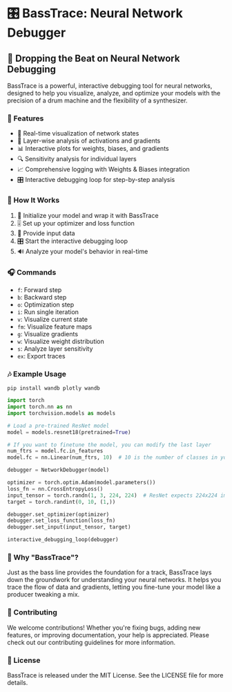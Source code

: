 
# 🎛️ BassTrace: Neural Network Debugger 

## 🎵 Dropping the Beat on Neural Network Debugging 

BassTrace is a powerful, interactive debugging tool for neural networks, designed to help you visualize, analyze, and optimize your models with the precision of a drum machine and the flexibility of a synthesizer.

### 🚀 Features

- 🔬 Real-time visualization of network states
- 🧠 Layer-wise analysis of activations and gradients
- 📊 Interactive plots for weights, biases, and gradients
- 🔍 Sensitivity analysis for individual layers
- 📈 Comprehensive logging with Weights & Biases integration
- 🎛️ Interactive debugging loop for step-by-step analysis

### 🎹 How It Works

1. 🎼 Initialize your model and wrap it with BassTrace
2. 🎚️ Set up your optimizer and loss function
3. 🎯 Provide input data
4. 🎛️ Start the interactive debugging loop
5. 🔊 Analyze your model's behavior in real-time

### 🎧 Commands

- `f`: Forward step
- `b`: Backward step
- `o`: Optimization step
- `i`: Run single 
iteration
- `v`: Visualize current state
- `fm`: Visualize feature maps
- `g`: Visualize gradients
- `w`: Visualize weight distribution
- `s`: Analyze layer sensitivity
- `ex`: Export traces

### 🎶 Example Usage




```shell
pip install wandb plotly wandb
```





```python
import torch
import torch.nn as nn
import torchvision.models as models

# Load a pre-trained ResNet model
model = models.resnet18(pretrained=True)

# If you want to finetune the model, you can modify the last layer
num_ftrs = model.fc.in_features
model.fc = nn.Linear(num_ftrs, 10)  # 10 is the number of classes in your task

debugger = NetworkDebugger(model)

optimizer = torch.optim.Adam(model.parameters())
loss_fn = nn.CrossEntropyLoss()
input_tensor = torch.randn(1, 3, 224, 224)  # ResNet expects 224x224 images
target = torch.randint(0, 10, (1,))

debugger.set_optimizer(optimizer)
debugger.set_loss_function(loss_fn)
debugger.set_input(input_tensor, target)

interactive_debugging_loop(debugger)

```

### 🎸 Why "BassTrace"?
Just as the bass line provides the foundation for a track, BassTrace lays down the groundwork for understanding your neural networks. It helps you trace the flow of data and gradients, letting you fine-tune your model like a producer tweaking a mix.



### 🎼 Contributing
We welcome contributions! Whether you're fixing bugs, adding new features, or improving documentation, your help is appreciated. Please check out our contributing guidelines for more information.

### 🎵 License
BassTrace is released under the MIT License. See the LICENSE file for more details.
